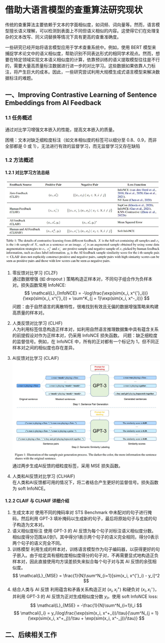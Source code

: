 # 借助大语言模型的查重算法研究现状
传统的查重算法主要依赖于文本的字面相似度，如词频、词向量等。然而，语言模型擅长语义理解，可以检测到表面上不同但语义相似的内容。这使得它们在处理复杂的文本改写、同义词替换等情况下具有更高的查重准确度。  

一些研究已经开始将语言模型应用于学术查重系统中。例如，使用 BERT 模型来捕捉学术论文中的语义相似度，帮助识别不同表达形式的相同学术观点。然而，想要在特定领域实现文本语义相似度的计算，依靠预训练的语义提取模型往往是不行的，需要大量高质量标注数据进行进一步的对比学习。这些数据如果依靠人力标注，将产生巨大的成本。因此，一些研究尝试利用大规模生成式语言模型来解决数据标注的难题。

## 一、Improving Contrastive Learning of Sentence Embeddings from AI Feedback

### 1.1 任务概述
通过对比学习增强文本嵌入的性能，提高文本嵌入的质量。

困境：文本对缺乏细粒度标注（如文本相似度的标签可以细分至 0.8、0.9，而非全部都是 0 或 1），无法进行有效的监督学习，而无监督学习又存在缺陷

### 1.2 方法概述

#### 1.2.1 对比学习方法总结
![](./imgs/屏幕截图%202024-08-31%20141526.jpg)

1. 零反馈对比学习 (CLZF)  
通过数据增强 (如 dropout ) 策略构造正样本对，不同句子组合作为负样本对。损失函数常用 InfoNCE:  
$$
\mathcal{L}_{InfoNCE} = -\log\frac{\exp(sim(x_i, x^{'}_i))}{\exp(sim(x_i, x^{'}_i)) + \sum^K_{j = 1}\exp(sim(x_i, x^-_i))}
$$
问题：由于自然语言的离散特性，很难找到有效且无偏的数据增强策略来构建高质量的样本对。  

2. 人类反馈对比学习 (CLHF)  
人为利用标签信息构造正样本对，如利用自然语言推理数据集中具有蕴含关系的前提假设对作为正样本对，仍采用 InfoNCE 损失函数。 
问题：缺乏细粒度的监督信号。例如，在 InfoNCE 中，所有的正对都有一个标记为 1，但不同正样本对之间的相似度也存在差异。 

3. AI反馈对比学习 (CLAIF)
![](./imgs/屏幕截图%202024-05-11%20204743.jpg)
通过两步生成AI反馈的细粒度标签，采用 MSE 损失函数。

4. 人类和AI反馈对比学习 (CLHAIF)  
在人类和AI反馈都可用的情况下，将二者结合产生更好的监督信号。损失函数为 soft InfoNCE。

#### 1.2.2 CLAIF 与 CLHAIF 详细介绍
1. 生成文本对
使用不同的掩码率对 STS Benchmark 中未配对的句子进行掩码，然后利用 GPT-3 填补掩码以生成新的句子，最后将原始句子与生成的句子构造为文本对。
2. 语义相似度标注
使用 GPT-3 的 AI 反馈为每个句子对标注语义相似度分数。相似度得分范围从0到1，其中得分1表示两个句子的语义完全相同，得分0表示两个句子的语义完全不同。
3. 训练模型
利用生成的样本对，训练语言模型作为句子编码器，以获得更好的句子嵌入。由于给定具有细粒度相似度得分的句子对，不再需要显式地构造正负样本对，因此直接使用均方误差损失来拟合每个句子对与其 AI 反馈的余弦相似度。
$$
\mathcal{L}_{MSE} = \frac{1}{N}\sum^N_{i=1}[sim(x_i, x^{'}_i) - y_i]^2
$$
4. 结合人类与 AI 反馈
利用蕴含和矛盾关系构造正对 $(x_i, x^+_i)$ 和硬负对 $(x_i, x^-_i)$，并利用 GPT-3 的 AI 反馈为正对生成相似度分数 $y_i$。使用 soft InfoNCE loss:
$$
\mathcal{L}_{MSE} = -\frac{1}{N}\sum^N_{i=1}l_i
$$
$$
\mathcal{l_i} = y_i\log\frac{\exp(sim(x_i, x^+_i))/\tau}{\sum^N_{j = 1}(\exp(sim(x_i, x^+_j))/\tau + \exp(sim(x_i, x^-_j))/\tau)}
$$

## 二、后续相关工作
